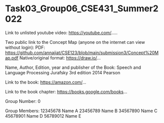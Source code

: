 # Task03_Group06_CSE431_Summer2022

Link to unlisted youtube video:
https://youtube.com/.....

Two public link to the Concept Map (anyone on the internet can view without login):
PDF: 
https://github.com/annajiat/CSE123/blob/main/submission3/Concept%20Map.pdf
Native/original format: 
https://draw.io/...

Name, Author, Edition, year and publisher of the Book:
Speech and Language Processing
Jurafsky
3rd edition
2014
Pearson

Link to the book:
https://amazon.com/...

Link to the book chapter:
https://books.google.com/books...

Group Number:
0

Group Members:
12345678 Name A
23456789 Name B
34567890 Name C
45678901 Name D
56789012 Name E
